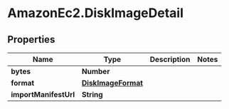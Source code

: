 # AmazonEc2.DiskImageDetail

## Properties

Name | Type | Description | Notes
------------ | ------------- | ------------- | -------------
**bytes** | **Number** |  | 
**format** | [**DiskImageFormat**](DiskImageFormat.md) |  | 
**importManifestUrl** | **String** |  | 


